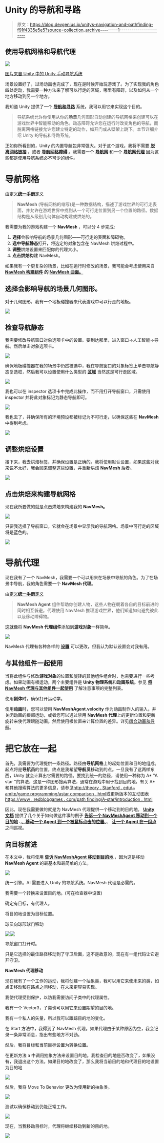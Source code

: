 # Unity 的导航和寻路

> 原文：<https://blog.devgenius.io/unitys-navigation-and-pathfinding-f91f4335e5e5?source=collection_archive---------1----------------------->

## 使用导航网格和导航代理

![](img/b2c75cf1ac06d69edebdf9a1b41dd60f.png)

[图片来自 Unity 中的 Unity 手动导航系统](https://docs.unity3d.com/2021.1/Documentation/Manual/nav-NavigationSystem.html)

场景设置好了，过场动画也完成了，现在是时候开始玩游戏了。为了实现我的角色四处走动，我需要一种方法来了解可以行走的区域，哪里有障碍，以及如何从一个地方移动到另一个地方。

我知道 Unity 提供了一个 [**导航和寻路**](https://docs.unity3d.com/2021.1/Documentation/Manual/Navigation.html) 系统，我可以用它来实现这个目的。

> 导航系统允许你使用从你的**场景**几何图形自动创建的导航网格来创建可以在游戏世界中智能移动的角色。动态障碍允许您在运行时改变角色的导航，而脱离网格链接允许您建立特定的动作，如开门或从壁架上跳下。本节详细介绍 Unity 的导航和寻路系统。

正如你所看到的，Unity 的内置导航包非常强大。对于这个游戏，我将不需要 [**脱离网格链接**](https://docs.unity3d.com/2021.1/Documentation/Manual/nav-CreateOffMeshLink.html) ，或者 [**导航网格障碍**](https://docs.unity3d.com/2021.1/Documentation/Manual/nav-CreateNavMeshObstacle.html) 。我需要一个 [**导航网**](https://docs.unity3d.com/2021.1/Documentation/Manual/nav-BuildingNavMesh.html) 和一个 [**导航网代理**](https://docs.unity3d.com/2021.1/Documentation/Manual/nav-CreateNavMeshAgent.html) 因为这些都是使用导航系统必不可少的组件。

# 导航网格

由[定义**统一手册**定义](https://docs.unity3d.com/2021.1/Documentation/Manual/nav-NavigationSystem.html)

> **NavMesh** (导航网格的缩写)是一种数据结构，描述了游戏世界的可行走表面，并允许在游戏世界中找到从一个可行走位置到另一个位置的路径。数据结构是从级别几何体自动构建或烘焙的。

我需要为我的游戏构建一个 **NavMesh** ，可以分 4 步完成:

1.  **选择**会影响导航的场景几何图形——可行走的表面和障碍物。
2.  **选中导航静态**打开，将选定的对象包含在 NavMesh 烘焙过程中。
3.  **调整**烘焙设置来匹配你的代理大小。
4.  **点击烘焙**构建 NavMesh。

如果我有一个更复杂的场景，比如在运行时修改的场景，我可能会考虑使用来自 [**NavMesh 构建组件**](https://docs.unity3d.com/Manual/NavMesh-BuildingComponents.html) **的 [**NavMesh 曲面**。](https://docs.unity3d.com/Manual/class-NavMeshSurface.html)**

## **选择**会影响导航的场景几何图形。

对于几何图形，我有一个地板碰撞器来代表游戏中可以行走的地板。

![](img/ffb361340892c18f660b9c7f1ac91356.png)

## 检查导航静态

我需要修改导航窗口对象选项卡中的设置。要到达那里，进入窗口->人工智能->导航。然后单击对象选项卡。

![](img/137e646392a804c00354b2f1f8298697.png)

确保地板碰撞器在我的场景中仍然被选中，我在导航窗口的对象标签上单击导航静态复选框，然后我可以设置使用什么类型的 [**区域**](https://docs.unity3d.com/2021.1/Documentation/Manual/nav-AreasAndCosts.html) 当然这是可行走区域。

![](img/a958ffcaf22bc61f92442117a4f0dec4.png)

我也可以在 inspector 选项卡中完成此操作，而不用打开导航窗口，只需使用 inspector 并将此对象标记为静态导航即可。

![](img/f834887ab19aed6009d4e9c556f6d8da.png)

我也去了，并确保所有的环境预设都被标记为不可行走，以确保这些在 **NavMesh** 中得到考虑。

![](img/ac0b1625b5eb21907fc05f5429047302.png)

## **调整**烘焙设置

接下来，我去烘焙标签，并确保设置是正确的。我将使用默认设置，如果这些对我来说不太好，我会回来调整这些设置，并重新烘焙 **NavMesh** 后者。

![](img/148433e55a5a461be70825bc60840ea9.png)

## **点击烘焙**来构建导航网格

现在我所要做的就是点击烘焙来构建我的 **NavMesh。**

![](img/cd2fef307e1acd9682d4cc62d7a45956.png)

只要我选择了导航窗口，它就会在场景中显示我的导航网格。场景中可行走的区域将是蓝色的。

![](img/d359f335c8d0bc9fff99b6ce0f589972.png)

# 导航代理

现在我有了一个 NavMesh，我需要一个可以用来在场景中导航的角色。为了在场景中导航，我的角色需要一个 **NavMesh 代理**。

由[定义**统一手册**定义](https://docs.unity3d.com/2021.1/Documentation/Manual/nav-NavigationSystem.html)

> **NavMesh Agent** 组件帮助你创建人物，这些人物在朝着各自的目标前进的同时相互躲避。代理使用 NavMesh 推理游戏世界，他们知道如何避免彼此以及移动障碍物。

这就像将 **NavMesh 代理组件**添加到**游戏对象**一样简单。

![](img/977129b74337f3fca45ab3b220b0625f.png)

NavMesh 代理有各种各样的 [**设置**](https://docs.unity3d.com/2021.1/Documentation/Manual/class-NavMeshAgent.html) 可以更改，但我认为默认设置会对我有用。

## 与其他组件一起使用

当将此组件与修改**游戏对象**的位置和旋转的其他组件组合时，也需要进行一些考虑。如果动画有根运动，两个主要组件是 **Unity 物理系统**和**动画系统**。参见 [**将 NavMesh 代理与其他组件一起使用**](https://docs.unity3d.com/2021.1/Documentation/Manual/nav-MixingComponents.html) 了解注意事项的完整列表。

使用**刚体**时，确保打开运动学。

使用**动画**时，您可以使用 **NavMeshAgent.velocity** 作为动画制作人的输入，并关闭动画的根部运动，或者您可以通过禁用 **NavMesh 代理**上的更新位置和更新旋转来使代理跟随动画。然后使用根位置来计算位置的差异。详见[耦合动画和导航](https://docs.unity3d.com/2021.1/Documentation/Manual/nav-CouplingAnimationAndNavigation.html)。

# 把它放在一起

首先，我需要为代理提供一条路径。路径由**导航网格**上的起始位置和目的地组成。起点将是**导航员**的位置，终点是我希望**导航员**移动到的点。一旦我有了这两样东西，Unity 就会计算出它需要的路径。要找到统一的路径，请使用一种称为 A* "A star "的算法，这是一种图形搜索算法，通常在游戏中用于找到目的地。有关 A*和其他搜索算法的更多信息，请参见[http://theory . Stanford . edu/~ amitp/game programming/astar comparison . html](http://theory.stanford.edu/~amitp/GameProgramming/AStarComparison.html)或更新版本的互动图表[https://www . redblobgames . com/path finding/A-star/introduction . html](https://www.redblobgames.com/pathfinding/a-star/introduction.html)

因此，现在我需要做的就是为 NavMesh 代理提供一个移动到的目的地。 [**Unity 文档**](https://docs.unity3d.com/2021.1/Documentation/Manual/nav-HowTos.html) 提供了几个关于如何做这件事的例子 [**告诉一个 NavMeshAgent 移动到一个目的地**](https://docs.unity3d.com/2021.1/Documentation/Manual/nav-MoveToDestination.html) 、[、**移动一个 Agent 到一个被鼠标点击的位置**、](https://docs.unity3d.com/2021.1/Documentation/Manual/nav-MoveToClickPoint.html)、 [**让一个 Agent 在一组点**](https://docs.unity3d.com/2021.1/Documentation/Manual/nav-AgentPatrol.html) 之间巡视。

## 向目标前进

在本文中，我将使用 [**告诉 NavMeshAgent 移动到目的地**](https://docs.unity3d.com/2021.1/Documentation/Manual/nav-MoveToDestination.html) ，因为这是移动 **NavMesh Agent** 的最基本和最简单的方法。

![](img/1d5f077df5db235ee6ef1eb2732f77d8.png)

统一引擎。AI 需要进入 Unity 的导航系统。NavMesh 代理是必需的。

我需要一个转换来设置目的地。(可在检查器中设置)

确定有目标，有代理人。

将目的地设置为目标位置。

球员向球形球门移动

![](img/8efc3f262da6798b3b33c00c2e37d154.png)![](img/1890a486f939459622706fbab5754087.png)

导航窗口打开时。

只是它选择的最佳路径移动到了守卫后面，这不是故意的，现在有一组代码让它避开守卫。

**NavMesh 代理移动**

现在我有了一个工作的运动，我将创建一个抽象类，我可以用它来使未来的类，如点击移动和在路点之间移动，在未来更容易实现。

我使代理受到保护，以防我需要访问子类中的代理属性。

我有一个 Vector3，子类也可以用它来设置期望的目的地。

我有一个私人的矢量，所以我可以跟踪目的地的变化。

在 Start 方法中，我得到了 NavMesh 代理。如果代理由于某种原因为空，我会记录一条异常消息，指出有些地方不对劲。

然后，我将目标和当前目标设置为转换位置。

在更新方法 a 中调用抽象方法来设置目的地。我检查目的地是否改变了，如果没有，我退出这个方法。如果目的地改变了，那么我将当前目的地和代理目的地设置为目的地

![](img/0891ba6ffe4c96c30b439fbafd8c6e1d.png)

然后，我将 Move To Behavior 更改为使用新的抽象类。

![](img/c8f9756f7c3d9e34c5f699fb44e933d7.png)

测试以确保移动到仍能正常工作。

![](img/6b5d5ab4ab142f158c099ccc7e156262.png)

现在，当我移动目标时，代理将继续移动到新的目的地。

![](img/a3cb5a5b96f8ec99d2d49bb84a744724.png)
